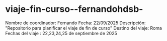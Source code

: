 # viaje-fin-curso--fernandohdsb-

Nombre de coordinador: Fernando
Fecha: 22/09/2025
Descripción: "Repositorio para planificar el viaje de fin de curso"
Destino del viaje: Roma
Fechas del viaje : 22,23,24,25 de septiembre de 2025